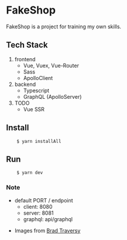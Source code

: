 # FakeShop

FakeShop is a project for training my own skills.

## Tech Stack

1. frontend
    - Vue, Vuex, Vue-Router
    - Sass
    - ApolloClient
2. backend
    - Typescript
    - GraphQL (ApolloServer)
3. TODO
    - Vue SSR

## Install

```
    $ yarn installAll
```

## Run

```
    $ yarn dev
```

### Note

-   default PORT / endpoint
    -   client: 8080
    -   server: 8081
    -   graphql: api/graphql

*   Images from [Brad Traversy](https://www.udemy.com/course/mern-ecommerce/learn/lecture/22515124])
